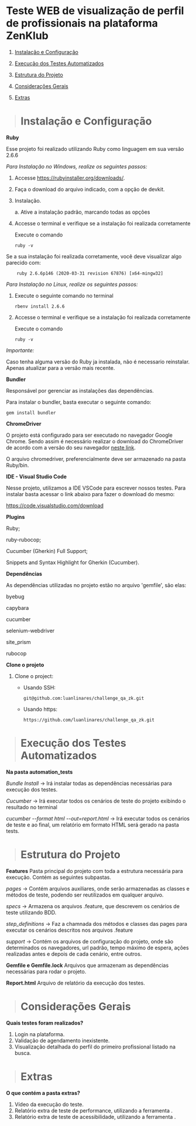   # Teste WEB de visualização de perfil de profissionais na plataforma ZenKlub

1. [Instalação e Configuração](https://github.com/luanlinares/challenge_qa_zk#instala%C3%A7%C3%A3o-e-configura%C3%A7%C3%A3o)  

2. [Execução dos Testes Automatizados](https://github.com/luanlinares/challenge_qa_zk/blob/master/README.md#execução-dos-testes-automatizados)  

3. [Estrutura do Projeto](https://github.com/luanlinares/challenge_qa_zk/blob/master/README.md#estrutura-do-projeto)

4. [Considerações Gerais](https://github.com/luanlinares/challenge_qa_zk/blob/master/README.md#considerações-gerais) 

4. [Extras](https://github.com/luanlinares/challenge_qa_zk/blob/master/README.md#extras)  


> # Instalação e Configuração

**Ruby**

Esse projeto foi realizado utilizando Ruby como linguagem em sua versão 2.6.6

*Para Instalação no Windows, realize os seguintes passos:*

1. Accesse https://rubyinstaller.org/downloads/.

2. Faça o download do arquivo indicado, com a opção de devkit.

3. Instalação. 
    
    a. Ative a instalação padrão, marcando todas as opções

4. Accesse o terminal e verifique se a instalação foi realizada corretamente
    
   Execute o comando

    `ruby -v`

 Se a sua instalação foi realizada corretamente, você deve visualizar algo parecido com:
        
        ruby 2.6.6p146 (2020-03-31 revision 67876) [x64-mingw32]

*Para Instalação no Linux, realize os seguintes passos:*

1. Execute o seguinte comando no terminal
   
   `rbenv install 2.6.6`

2. Accesse o terminal e verifique se a instalação foi realizada corretamente
    
   Execute o comando

    `ruby -v`

*Importante:*

Caso tenha alguma versão do Ruby ja instalada, não é necessario reinstalar. Apenas atualizar para a versão mais recente. 

**Bundler**

Responsável por gerenciar as instalações das dependências. 

Para instalar o bundler, basta executar o seguinte comando:
 
 `gem install bundler`


**ChromeDriver**

O projeto está configurado para ser executado no navegador Google Chrome. Sendo assim é necessário realizar o download do ChromeDriver de acordo com a versão do seu navegador [neste link](https://chromedriver.chromium.org/downloads). 

O arquivo chromedriver, preferencialmente deve ser armazenado na pasta Ruby/bin.


**IDE - Visual Studio Code**

Nesse projeto, utilizamos a IDE VSCode para escrever nossos testes. Para instalar basta acessar o link abaixo para fazer o download do mesmo:

https://code.visualstudio.com/download

**Plugins**

Ruby;

ruby-rubocop;

Cucumber (Gherkin) Full Support;

Snippets and Syntax Highlight for Gherkin (Cucumber).


**Dependências**

As dependências utilizadas no projeto estão no arquivo 'gemfile', são elas: 

byebug

capybara

cucumber

selenium-webdriver

site_prism

rubocop


**Clone o projeto**

1. Clone o project:
    
    * Usando SSH:
        
        `git@github.com:luanlinares/challenge_qa_zk.git`

    * Usando https:
        
        `https://github.com/luanlinares/challenge_qa_zk.git`


>  # Execução dos Testes Automatizados

**Na pasta automation_tests**

*Bundle Install* → Irá instalar todas as dependências necessárias para execução dos testes.

*Cucumber* → Irá executar todos os cenários de teste do projeto exibindo o resultado no terminal

*cucumber --format html --out=report.html* → Irá executar todos os cenários de teste e ao final, um relatório em formato HTML será gerado na pasta tests.


>  # Estrutura do Projeto

**Features**
Pasta principal do projeto com toda a estrutura necessária para execução. Contém as seguintes subpastas. 

*pages* → Contém arquivos auxiliares, onde serão armazenadas as classes e métodos de teste, podendo ser reutilizados em qualquer arquivo.

*specs* → Armazena os arquivos .feature, que descrevem os cenários de teste utilizando BDD. 

*step_definitions* → Faz a chamnada dos métodos e classes das pages para executar os cenários descritos nos arquivos .feature

*support* → Contém os arquivos de configuração do projeto, onde são determinados os navegadores, url padrão, tempo máximo de espera, 
ações realizadas antes e depois de cada cenário, entre outros. 


**Gemfile e Gemfile.lock**
Arquivos que armazenam as dependências necessárias para rodar o projeto. 


**Report.html**
Arquivo de relatório da execução dos testes. 



>  # Considerações Gerais

**Quais testes foram realizados?**
 
1. Login na plataforma.
2. Validação de agendamento inexistente.
3. Visualização detalhada do perfil do primeiro profissional listado na busca. 

>  # Extras

**O que contém a pasta extras?**

1. Vídeo da execução do teste.
2. Relatório extra de teste de performance, utilizando a ferramenta .
3. Relatório extra de teste de acessibilidade, utilizando a ferramenta . 



